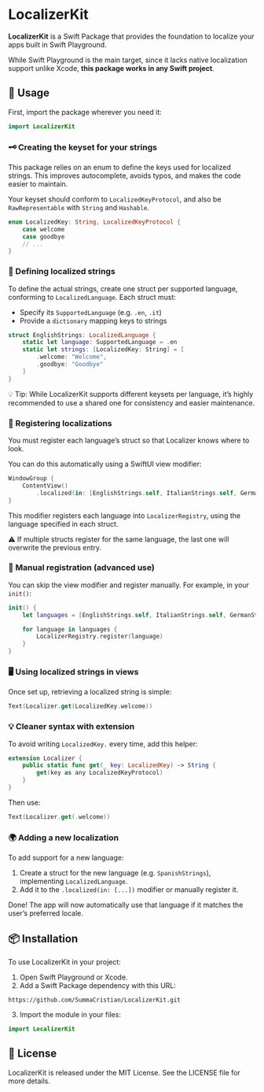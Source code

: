 # LocalizerKit

**LocalizerKit** is a Swift Package that provides the foundation to localize your apps built in Swift Playground.

While Swift Playground is the main target, since it lacks native localization support unlike Xcode, **this package works in any Swift project**.

## 🚀 Usage

First, import the package wherever you need it:

```swift
import LocalizerKit
```

### 🗝️ Creating the keyset for your strings
This package relies on an enum to define the keys used for localized strings.
This improves autocomplete, avoids typos, and makes the code easier to maintain.

Your keyset should conform to ```LocalizedKeyProtocol```, and also be ```RawRepresentable``` with ```String``` and ```Hashable```.

``` swift
enum LocalizedKey: String, LocalizedKeyProtocol {
    case welcome
    case goodbye
    // ...
}
```

### 📝 Defining localized strings
To define the actual strings, create one struct per supported language, conforming to ```LocalizedLanguage```.
Each struct must:
- Specify its ```SupportedLanguage``` (e.g. ```.en```, ```.it```)
- Provide a ```dictionary``` mapping keys to strings

``` swift
struct EnglishStrings: LocalizedLanguage {
    static let language: SupportedLanguage = .en
    static let strings: [LocalizedKey: String] = [
        .welcome: "Welcome",
        .goodbye: "Goodbye"
    ]
}
```

💡 Tip: While LocalizerKit supports different keysets per language, it’s highly recommended to use a shared one for consistency and easier maintenance.

### 🔌 Registering localizations
You must register each language’s struct so that Localizer knows where to look.

You can do this automatically using a SwiftUI view modifier:

``` swift
WindowGroup {
    ContentView()
        .localized(in: [EnglishStrings.self, ItalianStrings.self, GermanStrings.self])
}
```

This modifier registers each language into ```LocalizerRegistry```, using the language specified in each struct.

⚠️ If multiple structs register for the same language, the last one will overwrite the previous entry.

### 🧩 Manual registration (advanced use)
You can skip the view modifier and register manually.
For example, in your ```init()```:

``` swift
init() {
    let languages = [EnglishStrings.self, ItalianStrings.self, GermanStrings.self]

    for language in languages {
        LocalizerRegistry.register(language)
    }
}
```

### 🖥️ Using localized strings in views
Once set up, retrieving a localized string is simple:

``` swift
Text(Localizer.get(LocalizedKey.welcome))
```

### 💡 Cleaner syntax with extension
To avoid writing ``` LocalizedKey. ``` every time, add this helper:

``` swift
extension Localizer {
    public static func get(_ key: LocalizedKey) -> String {
        get(key as any LocalizedKeyProtocol)
    }
}
```

Then use:

``` swift
Text(Localizer.get(.welcome))
```

### 🌍 Adding a new localization
To add support for a new language:
1. Create a struct for the new language (e.g. ```SpanishStrings```), implementing ```LocalizedLanguage```.
2. Add it to the ```.localized(in: [...])``` modifier or manually register it.

Done! The app will now automatically use that language if it matches the user’s preferred locale.

## 📦 Installation
To use LocalizerKit in your project:
1. Open Swift Playground or Xcode.
2. Add a Swift Package dependency with this URL:
```
https://github.com/SummaCristian/LocalizerKit.git
```
3. Import the module in your files:
```swift
import LocalizerKit
```

## 📄 License
LocalizerKit is released under the MIT License.
See the LICENSE file for more details.
